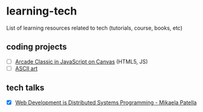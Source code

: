 # learning-tech
List of learning resources related to tech (tutorials, course, books, etc)

## coding projects
- [ ] [Arcade Classic in JavaScript on Canvas](https://www.udemy.com/course/code-your-first-game) (HTML5, JS)
- [ ] [ASCII art](https://robertheaton.com/2018/06/12/programming-projects-for-advanced-beginners-ascii-art/)

## tech talks
- [X] [Web Development is Distributed Systems Programming - Mikaela Patella](https://www.youtube.com/watch?v=KxMK2AklpNY)
